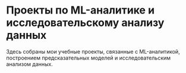 # Проекты по ML-аналитике и исследовательскому анализу данных
 Здесь собраны мои учебные проекты, связанные с ML-аналитикой, построением предсказательных моделей и исследовательским анализом данных.

